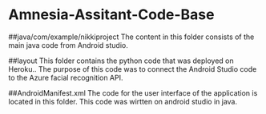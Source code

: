 # Amnesia-Assitant-Code-Base
##java/com/example/nikkiproject
The content in this folder consists of the main java code from Android studio.

##layout
This folder contains the python code that was deployed on Heroku.. The purpose of this code was to connect the Android Studio code to the Azure facial recognition API.

##AndroidManifest.xml
The code for the user interface of the application is located in this folder. This code was wirtten on android studio in java.
